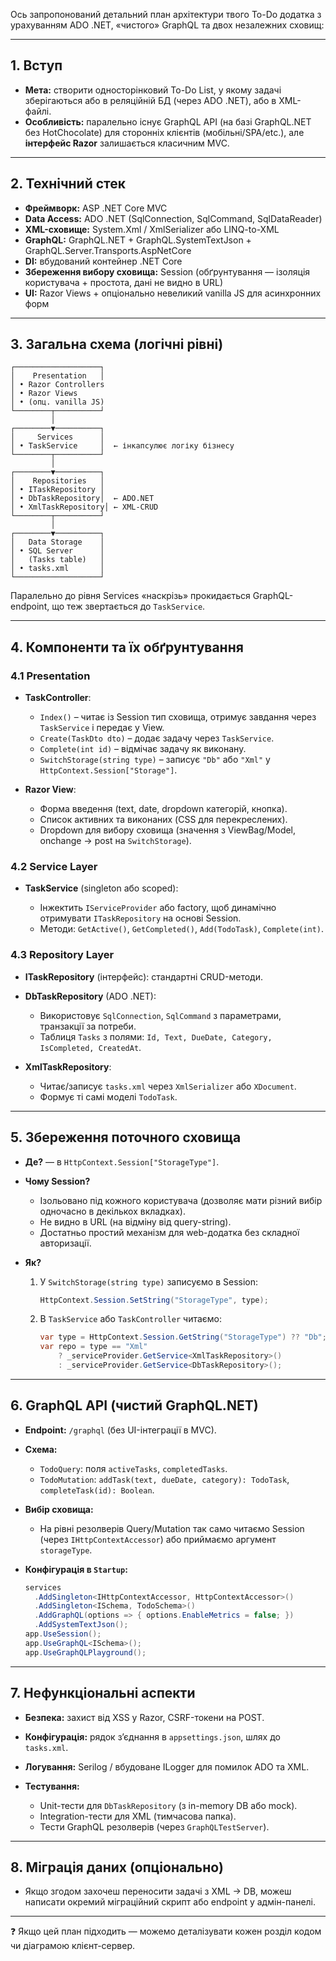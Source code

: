 Ось запропонований детальний план архітектури твого To-Do додатка з урахуванням ADO .NET, «чистого» GraphQL та двох незалежних сховищ:

---

## 1. Вступ

* **Мета:** створити односторінковий To-Do List, у якому задачі зберігаються або в реляційній БД (через ADO .NET), або в XML-файлі.
* **Особливість:** паралельно існує GraphQL API (на базі GraphQL.NET без HotChocolate) для сторонніх клієнтів (мобільні/SPA/etc.), але **інтерфейс Razor** залишається класичним MVC.

---

## 2. Технічний стек

* **Фреймворк:** ASP .NET Core MVC
* **Data Access:** ADO .NET (SqlConnection, SqlCommand, SqlDataReader)
* **XML-сховище:** System.Xml / XmlSerializer або LINQ-to-XML
* **GraphQL:** GraphQL.NET + GraphQL.SystemTextJson + GraphQL.Server.Transports.AspNetCore
* **DI:** вбудований контейнер .NET Core
* **Збереження вибору сховища:** Session (обґрунтування — ізоляція користувача + простота, дані не видно в URL)
* **UI:** Razor Views + опціонально невеликий vanilla JS для асинхронних форм

---

## 3. Загальна схема (логічні рівні)

```text
┌───────────────────┐
│    Presentation   │
│ • Razor Controllers
│ • Razor Views
│ • (опц. vanilla JS)
└────────┬──────────┘
         │
┌────────▼──────────┐
│     Services      │
│ • TaskService     │  ← інкапсулює логіку бізнесу
└────────┬──────────┘
         │
┌────────▼──────────┐
│    Repositories   │
│ • ITaskRepository │
│ • DbTaskRepository│  ← ADO.NET
│ • XmlTaskRepository│ ← XML-CRUD
└────────┬──────────┘
         │
┌────────▼──────────┐
│   Data Storage    │
│ • SQL Server      │
│   (Tasks table)   │
│ • tasks.xml       │
└───────────────────┘
```

Паралельно до рівня Services «наскрізь» прокидається GraphQL-endpoint, що теж звертається до `TaskService`.

---

## 4. Компоненти та їх обґрунтування

### 4.1 Presentation

* **TaskController**:

  * `Index()` – читає із Session тип сховища, отримує завдання через `TaskService` і передає у View.
  * `Create(TaskDto dto)` – додає задачу через `TaskService`.
  * `Complete(int id)` – відмічає задачу як виконану.
  * `SwitchStorage(string type)` – записує `"Db"` або `"Xml"` у `HttpContext.Session["Storage"]`.

* **Razor View**:

  * Форма введення (text, date, dropdown категорій, кнопка).
  * Список активних та виконаних (CSS для перекреслених).
  * Dropdown для вибору сховища (значення з ViewBag/Model, onchange → post на `SwitchStorage`).

### 4.2 Service Layer

* **TaskService** (singleton або scoped):

  * Інжектить `IServiceProvider` або factory, щоб динамічно отримувати `ITaskRepository` на основі Session.
  * Методи: `GetActive()`, `GetCompleted()`, `Add(TodoTask)`, `Complete(int)`.

### 4.3 Repository Layer

* **ITaskRepository** (інтерфейс): стандартні CRUD-методи.
* **DbTaskRepository** (ADO .NET):

  * Використовує `SqlConnection`, `SqlCommand` з параметрами, транзакції за потреби.
  * Таблиця `Tasks` з полями: `Id, Text, DueDate, Category, IsCompleted, CreatedAt`.
* **XmlTaskRepository**:

  * Читає/записує `tasks.xml` через `XmlSerializer` або `XDocument`.
  * Формує ті самі моделі `TodoTask`.

---

## 5. Збереження поточного сховища

* **Де?** — в `HttpContext.Session["StorageType"]`.
* **Чому Session?**

  * Ізольовано під кожного користувача (дозволяє мати різний вибір одночасно в декількох вкладках).
  * Не видно в URL (на відміну від query-string).
  * Достатньо простий механізм для web-додатка без складної авторизації.
* **Як?**

  1. У `SwitchStorage(string type)` записуємо в Session:

     ```csharp
     HttpContext.Session.SetString("StorageType", type);
     ```
  2. В `TaskService` або `TaskController` читаємо:

     ```csharp
     var type = HttpContext.Session.GetString("StorageType") ?? "Db";
     var repo = type == "Xml"
         ? _serviceProvider.GetService<XmlTaskRepository>()
         : _serviceProvider.GetService<DbTaskRepository>();
     ```

---

## 6. GraphQL API (чистий GraphQL.NET)

* **Endpoint:** `/graphql` (без UI-інтеграції в MVC).
* **Схема:**

  * `TodoQuery`: поля `activeTasks`, `completedTasks`.
  * `TodoMutation`: `addTask(text, dueDate, category): TodoTask`, `completeTask(id): Boolean`.
* **Вибір сховища:**

  * На рівні резолверів Query/Mutation так само читаємо Session (через `IHttpContextAccessor`) або приймаємо аргумент `storageType`.
* **Конфігурація в `Startup`:**

  ```csharp
  services
    .AddSingleton<IHttpContextAccessor, HttpContextAccessor>()
    .AddSingleton<ISchema, TodoSchema>()
    .AddGraphQL(options => { options.EnableMetrics = false; })
    .AddSystemTextJson();
  app.UseSession();
  app.UseGraphQL<ISchema>();
  app.UseGraphQLPlayground(); 
  ```

---

## 7. Нефункціональні аспекти

* **Безпека:** захист від XSS у Razor, CSRF-токени на POST.
* **Конфігурація:** рядок з’єднання в `appsettings.json`, шлях до `tasks.xml`.
* **Логування:** Serilog / вбудоване ILogger для помилок ADO та XML.
* **Тестування:**

  * Unit-тести для `DbTaskRepository` (з in-memory DB або mock).
  * Integration-тести для XML (тимчасова папка).
  * Тести GraphQL резолверів (через `GraphQLTestServer`).

---

## 8. Міграція даних (опціонально)

* Якщо згодом захочеш переносити задачі з XML → DB, можеш написати окремий міграційний скрипт або endpoint у адмін-панелі.

---

❓ Якщо цей план підходить — можемо деталізувати кожен розділ кодом чи діаграмою клієнт-сервер.
